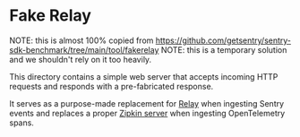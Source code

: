 # Fake Relay

NOTE: this is almost 100% copied from https://github.com/getsentry/sentry-sdk-benchmark/tree/main/tool/fakerelay 
NOTE: this is a temporary solution and we shouldn't rely on it too heavily.

This directory contains a simple web server that accepts incoming HTTP requests and responds with a pre-fabricated response.

It serves as a purpose-made replacement for [Relay](https://github.com/getsentry/relay/) when ingesting Sentry events and replaces a proper [Zipkin server](https://github.com/openzipkin/zipkin/tree/master/zipkin-server) when ingesting OpenTelemetry spans.

